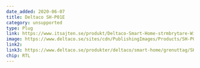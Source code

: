 ```yaml
---
date_added: 2020-06-07
title: Deltaco SH-P01E
category: unsupported
type: Plug
link: https://www.itsajten.se/produkt/Deltaco-Smart-Home-strmbrytare-WiFi-1xCEE-73-energiversikt
image: https://www.deltaco.se/sites/cdn/PublishingImages/Products/SH-P01E.png
link2: 
link3: https://www.deltaco.se/produkter/deltaco/smart-home/grenuttag/SH-P01E
chip: RTL
---
```

